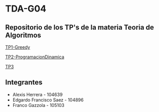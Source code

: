 # TDA-G04

## Repositorio de los TP's de la materia Teoria de Algoritmos

[TP1-Greedy](https://github.com/Fanusaez/TDA-G04/tree/main/TP1-GREEDY)

[TP2-ProgramacionDinamica](https://github.com/Fanusaez/TDA-G04/tree/main/TP2-PD)

[TP3](https://github.com/Fanusaez/TDA-G04/tree/main/TP3)

## Integrantes 
- Alexis Herrera - 104639
- Edgardo Francisco Saez - 104896
- Franco Gazzola - 105103
